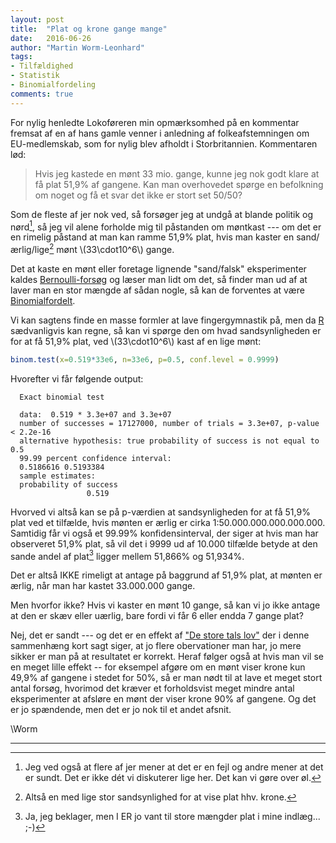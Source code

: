 ```yaml
---
layout: post
title:  "Plat og krone gange mange" 
date:   2016-06-26
author: "Martin Worm-Leonhard"
tags:
- Tilfældighed
- Statistik
- Binomialfordeling
comments: true
---
```


For nylig henledte Lokoføreren min opmærksomhed på en kommentar fremsat af en af hans gamle venner i anledning af folkeafstemningen om EU-medlemskab, som for nylig blev afholdt i Storbritannien. Kommentaren lød:

> Hvis jeg kastede en mønt 33 mio. gange, kunne jeg nok godt klare at få plat 51,9% af gangene. Kan man overhovedet spørge en befolkning om noget og få et svar det ikke er stort set 50/50?

Som de fleste af jer nok ved, så forsøger jeg at undgå at blande politik og nørd[^1], så jeg vil alene forholde mig til påstanden om møntkast --- om det er en rimelig påstand at man kan ramme 51,9% plat, hvis man kaster en sand/ærlig/lige[^2] mønt \\(33\cdot10^6\\) gange.

Det at kaste en mønt eller foretage lignende "sand/falsk" eksperimenter kaldes [Bernoulli-forsøg](https://en.wikipedia.org/wiki/Bernoulli_trial) og læser man lidt om det, så finder man ud af at laver man en stor mængde af sådan nogle, så kan de forventes at være [Binomialfordelt](https://en.wikipedia.org/wiki/Binomial_distribution).

Vi kan sagtens finde en masse formler at lave fingergymnastik på, men da [R](http://www.r-project.org) sædvanligvis kan regne, så kan vi spørge den om hvad sandsynligheden er for at få 51,9% plat, ved \\(33\cdot10^6\\) kast af en lige mønt:

```r
binom.test(x=0.519*33e6, n=33e6, p=0.5, conf.level = 0.9999)
```

Hvorefter vi får følgende output:

```
  Exact binomial test
  
  data:  0.519 * 3.3e+07 and 3.3e+07
  number of successes = 17127000, number of trials = 3.3e+07, p-value < 2.2e-16
  alternative hypothesis: true probability of success is not equal to 0.5
  99.99 percent confidence interval:
  0.5186616 0.5193384
  sample estimates:
  probability of success 
                 0.519 
```

Hvorved vi altså kan se på p-værdien at sandsynligheden for at få 51,9% plat ved et tilfælde, hvis mønten er ærlig er cirka 1:50.000.000.000.000.000.
Samtidig får vi også et 99.99% konfidensinterval, der siger at hvis man har observeret 51,9% plat, så vil det i 9999 ud af 10.000 tilfælde betyde at den sande andel af plat[^3] ligger mellem 51,866% og 51,934%.

Det er altså IKKE rimeligt at antage på baggrund af 51,9% plat, at mønten er ærlig, når man har kastet 33.000.000 gange. 

Men hvorfor ikke? Hvis vi kaster en mønt 10 gange, så kan vi jo ikke antage at den er skæv eller uærlig, bare fordi vi får 6 eller endda 7 gange plat?

Nej, det er sandt --- og det er en effekt af ["De store tals lov"](https://en.wikipedia.org/wiki/Law_of_large_numbers) der i denne sammenhæng kort sagt siger, at jo flere obervationer man har, jo mere sikker er man på at resultatet er korrekt. Heraf følger også at hvis man vil se en meget lille effekt -- for eksempel afgøre om en mønt viser krone kun 49,9% af gangene i stedet for 50%, så er man nødt til at lave et meget stort antal forsøg, hvorimod det kræver et forholdsvist meget mindre antal eksperimenter at afsløre en mønt der viser krone 90% af gangene. Og det er jo spændende, men det er jo nok til et andet afsnit.

\\Worm

-------------------------

[^1]: Jeg ved også at flere af jer mener at det er en fejl og andre mener at det er sundt. Det er ikke dét vi diskuterer lige her. Det kan vi gøre over øl.

[^2]: Altså en med lige stor sandsynlighed for at vise plat hhv. krone.

[^3]: Ja, jeg beklager, men I ER jo vant til store mængder plat i mine indlæg... ;-)


